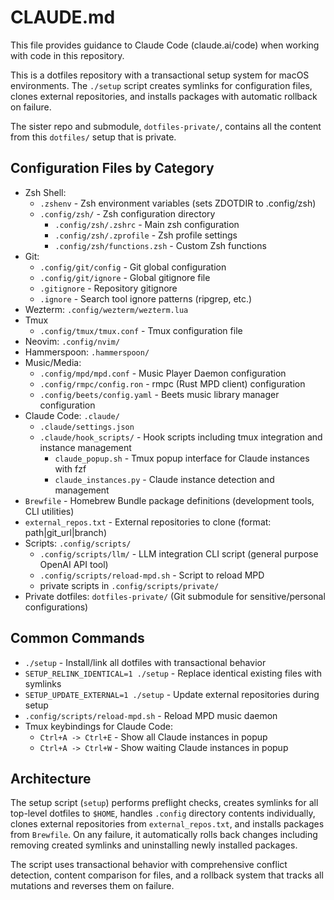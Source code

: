 # CLAUDE.md

This file provides guidance to Claude Code (claude.ai/code) when working with code in this repository.

This is a dotfiles repository with a transactional setup system for macOS environments. The `./setup` script creates symlinks for configuration files, clones external repositories, and installs packages with automatic rollback on failure.

The sister repo and submodule, `dotfiles-private/`, contains all the content from this `dotfiles/` setup that is private.

## Configuration Files by Category

- Zsh Shell:
  - `.zshenv` - Zsh environment variables (sets ZDOTDIR to .config/zsh)
  - `.config/zsh/` - Zsh configuration directory
    - `.config/zsh/.zshrc` - Main zsh configuration
    - `.config/zsh/.zprofile` - Zsh profile settings
    - `.config/zsh/functions.zsh` - Custom Zsh functions
- Git:
  - `.config/git/config` - Git global configuration
  - `.config/git/ignore` - Global gitignore file
  - `.gitignore` - Repository gitignore
  - `.ignore` - Search tool ignore patterns (ripgrep, etc.)
- Wezterm: `.config/wezterm/wezterm.lua`
- Tmux
  - `.config/tmux/tmux.conf` - Tmux configuration file
- Neovim: `.config/nvim/`
- Hammerspoon: `.hammerspoon/`
- Music/Media:
  - `.config/mpd/mpd.conf` - Music Player Daemon configuration
  - `.config/rmpc/config.ron` - rmpc (Rust MPD client) configuration
  - `.config/beets/config.yaml` - Beets music library manager configuration
- Claude Code: `.claude/`
  - `.claude/settings.json`
  - `.claude/hook_scripts/` - Hook scripts including tmux integration and instance management
    - `claude_popup.sh` - Tmux popup interface for Claude instances with fzf
    - `claude_instances.py` - Claude instance detection and management
- `Brewfile` - Homebrew Bundle package definitions (development tools, CLI utilities)
- `external_repos.txt` - External repositories to clone (format: path|git_url|branch)
- Scripts: `.config/scripts/`
  - `.config/scripts/llm/` - LLM integration CLI script (general purpose OpenAI API tool)
  - `.config/scripts/reload-mpd.sh` - Script to reload MPD
  - private scripts in `.config/scripts/private/`
- Private dotfiles: `dotfiles-private/` (Git submodule for sensitive/personal configurations)

## Common Commands

- `./setup` - Install/link all dotfiles with transactional behavior
- `SETUP_RELINK_IDENTICAL=1 ./setup` - Replace identical existing files with symlinks
- `SETUP_UPDATE_EXTERNAL=1 ./setup` - Update external repositories during setup
- `.config/scripts/reload-mpd.sh` - Reload MPD music daemon
- Tmux keybindings for Claude Code:
  - `Ctrl+A -> Ctrl+E` - Show all Claude instances in popup
  - `Ctrl+A -> Ctrl+W` - Show waiting Claude instances in popup

## Architecture

The setup script (`setup`) performs preflight checks, creates symlinks for all top-level dotfiles to `$HOME`, handles `.config` directory contents individually, clones external repositories from `external_repos.txt`, and installs packages from `Brewfile`. On any failure, it automatically rolls back changes including removing created symlinks and uninstalling newly installed packages.

The script uses transactional behavior with comprehensive conflict detection, content comparison for files, and a rollback system that tracks all mutations and reverses them on failure.
